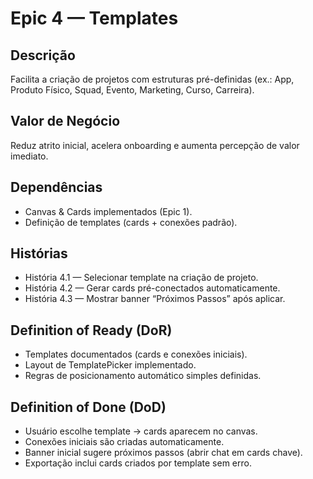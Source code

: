 # Epic 4 — Templates

## Descrição
Facilita a criação de projetos com estruturas pré-definidas (ex.: App, Produto Físico, Squad, Evento, Marketing, Curso, Carreira).

## Valor de Negócio
Reduz atrito inicial, acelera onboarding e aumenta percepção de valor imediato.

## Dependências
- Canvas & Cards implementados (Epic 1).
- Definição de templates (cards + conexões padrão).

## Histórias
- História 4.1 — Selecionar template na criação de projeto.
- História 4.2 — Gerar cards pré-conectados automaticamente.
- História 4.3 — Mostrar banner “Próximos Passos” após aplicar.

## Definition of Ready (DoR)
- Templates documentados (cards e conexões iniciais).
- Layout de TemplatePicker implementado.
- Regras de posicionamento automático simples definidas.

## Definition of Done (DoD)
- Usuário escolhe template → cards aparecem no canvas.
- Conexões iniciais são criadas automaticamente.
- Banner inicial sugere próximos passos (abrir chat em cards chave).
- Exportação inclui cards criados por template sem erro.
